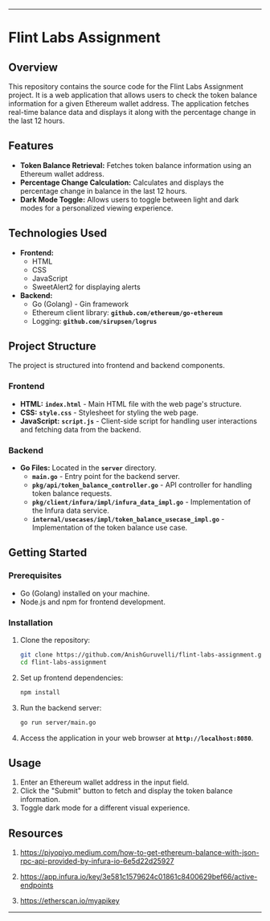 ---

# **Flint Labs Assignment**

## **Overview**

This repository contains the source code for the Flint Labs Assignment project. It is a web application that allows users to check the token balance information for a given Ethereum wallet address. The application fetches real-time balance data and displays it along with the percentage change in the last 12 hours.

## **Features**

- **Token Balance Retrieval:** Fetches token balance information using an Ethereum wallet address.
- **Percentage Change Calculation:** Calculates and displays the percentage change in balance in the last 12 hours.
- **Dark Mode Toggle:** Allows users to toggle between light and dark modes for a personalized viewing experience.

## **Technologies Used**

- **Frontend:**
    - HTML
    - CSS
    - JavaScript
    - SweetAlert2 for displaying alerts
- **Backend:**
    - Go (Golang) - Gin framework
    - Ethereum client library: **`github.com/ethereum/go-ethereum`**
    - Logging: **`github.com/sirupsen/logrus`**

## **Project Structure**

The project is structured into frontend and backend components.

### **Frontend**

- **HTML:** **`index.html`** - Main HTML file with the web page's structure.
- **CSS:** **`style.css`** - Stylesheet for styling the web page.
- **JavaScript:** **`script.js`** - Client-side script for handling user interactions and fetching data from the backend.

### **Backend**

- **Go Files:** Located in the **`server`** directory.
    - **`main.go`** - Entry point for the backend server.
    - **`pkg/api/token_balance_controller.go`** - API controller for handling token balance requests.
    - **`pkg/client/infura/impl/infura_data_impl.go`** - Implementation of the Infura data service.
    - **`internal/usecases/impl/token_balance_usecase_impl.go`** - Implementation of the token balance use case.

## **Getting Started**

### **Prerequisites**

- Go (Golang) installed on your machine.
- Node.js and npm for frontend development.

### **Installation**

1. Clone the repository:
    
    ```bash
    git clone https://github.com/AnishGuruvelli/flint-labs-assignment.git
    cd flint-labs-assignment
    
    ```
    
2. Set up frontend dependencies:
    
    ```bash
    npm install
    
    ```
    
3. Run the backend server:
    
    ```bash
    go run server/main.go
    
    ```
    
4. Access the application in your web browser at **`http://localhost:8080`**.

## **Usage**

1. Enter an Ethereum wallet address in the input field.
2. Click the "Submit" button to fetch and display the token balance information.
3. Toggle dark mode for a different visual experience.

## **Resources**

1. https://piyopiyo.medium.com/how-to-get-ethereum-balance-with-json-rpc-api-provided-by-infura-io-6e5d22d25927

2. https://app.infura.io/key/3e581c1579624c01861c8400629bef66/active-endpoints

3. https://etherscan.io/myapikey

---